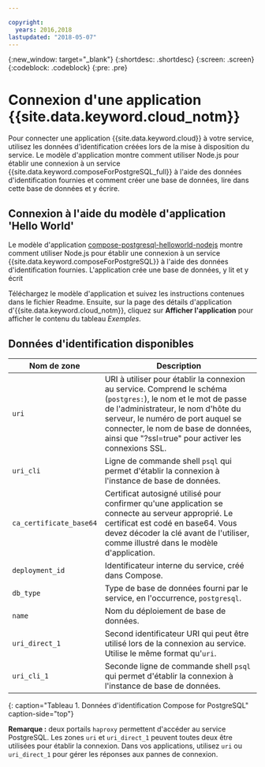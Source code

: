 ```yaml
---

copyright:
  years: 2016,2018
lastupdated: "2018-05-07"
---
```


{:new_window: target="_blank"}
{:shortdesc: .shortdesc}
{:screen: .screen}
{:codeblock: .codeblock}
{:pre: .pre}

# Connexion d'une application {{site.data.keyword.cloud_notm}}

Pour connecter une application {{site.data.keyword.cloud}} à votre service, utilisez les données d'identification créées lors de la mise à disposition du service. Le modèle d'application montre comment utiliser Node.js pour établir une connexion à un service {{site.data.keyword.composeForPostgreSQL_full}} à l'aide des données d'identification fournies et comment créer une base de données, lire dans cette base de données et y écrire.

## Connexion à l'aide du modèle d'application 'Hello World'

Le modèle d'application [compose-postgresql-helloworld-nodejs](https://github.com/IBM-Bluemix/compose-postgresql-helloworld-nodejs) montre comment utiliser Node.js pour établir une connexion à un service {{site.data.keyword.composeForPostgreSQL}} à l'aide des données d'identification fournies. L'application crée une base de données, y lit et y écrit

Téléchargez le modèle d'application et suivez les instructions contenues dans le fichier Readme. Ensuite, sur la page des détails d'application d'{{site.data.keyword.cloud_notm}}, cliquez sur **Afficher l'application** pour afficher le contenu du tableau *Exemples*.

## Données d'identification disponibles

Nom de zone|Description
----------|-----------
`uri`|URI à utiliser pour établir la connexion au service. Comprend le schéma (`postgres:`), le nom et le mot de passe de l'administrateur, le nom d'hôte du serveur, le numéro de port auquel se connecter, le nom de base de données, ainsi que "?ssl=true" pour activer les connexions SSL.
`uri_cli`|Ligne de commande shell `psql` qui permet d'établir la connexion à l'instance de base de données.
`ca_certificate_base64`|Certificat autosigné utilisé pour confirmer qu'une application se connecte au serveur approprié. Le certificat est codé en base64. Vous devez décoder la clé avant de l'utiliser, comme illustré dans le modèle d'application.
`deployment_id`|Identificateur interne du service, créé dans Compose.
`db_type`|Type de base de données fourni par le service, en l'occurrence, `postgresql`.
`name`|Nom du déploiement de base de données.
`uri_direct_1`|Second identificateur URI qui peut être utilisé lors de la connexion au service. Utilise le même format qu'`uri`.
`uri_cli_1`|Seconde ligne de commande shell `psql` qui permet d'établir la connexion à l'instance de base de données.
{: caption="Tableau 1. Données d'identification Compose for PostgreSQL" caption-side="top"}

**Remarque :** deux portails `haproxy` permettent d'accéder au service PostgreSQL. Les zones `uri` et `uri_direct_1` peuvent toutes deux être utilisées pour établir la connexion. Dans vos applications, utilisez `uri` ou `uri_direct_1` pour gérer les réponses aux pannes de connexion.
